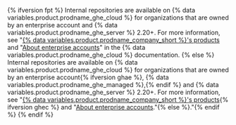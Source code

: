 {% ifversion fpt %}
Internal repositories are available on {% data variables.product.prodname_ghe_cloud %} for organizations that are owned by an enterprise account and {% data variables.product.prodname_ghe_server %} 2.20+. For more information, see "[{% data variables.product.prodname_company_short %}'s products](/get-started/learning-about-github/githubs-products) and "[About enterprise accounts](/enterprise-cloud@latest/admin/overview/about-enterprise-accounts)" in the {% data variables.product.prodname_ghe_cloud %} documentation.
{% else %}
Internal repositories are available on {% data variables.product.prodname_ghe_cloud %} for organizations that are owned by an enterprise account{% ifversion ghae %}, {% data variables.product.prodname_ghe_managed %},{% endif %} and {% data variables.product.prodname_ghe_server %} 2.20+. For more information, see "[{% data variables.product.prodname_company_short %}'s products](/get-started/learning-about-github/githubs-products){% ifversion ghec %} and "[About enterprise accounts](/admin/overview/about-enterprise-accounts)."{% else %}."{% endif %}
{% endif %}
